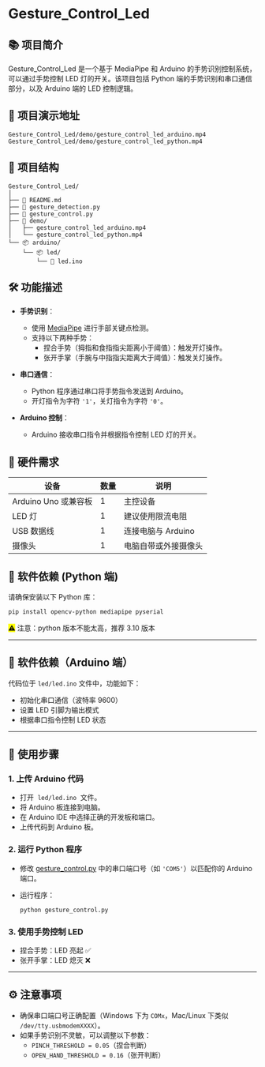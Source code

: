 # Gesture_Control_Led

## 📚 项目简介

Gesture_Control_Led 是一个基于 MediaPipe 和 Arduino 的手势识别控制系统，可以通过手势控制 LED 灯的开关。该项目包括 Python 端的手势识别和串口通信部分，以及 Arduino 端的 LED 控制逻辑。

## 📸 项目演示地址

```
Gesture_Control_Led/demo/gesture_control_led_arduino.mp4
Gesture_Control_Led/demo/gesture_control_led_python.mp4
```

## 🧩 项目结构

```
Gesture_Control_Led/
│
├── 📄 README.md
├── 🐍 gesture_detection.py
├── 🐍 gesture_control.py
├── 🎥 demo/
│   ├── gesture_control_led_arduino.mp4
│   └── gesture_control_led_python.mp4
└── 📦 arduino/
    └── 📦 led/
        └── 📄 led.ino
```

## 🛠️ 功能描述

- **手势识别**：
  
  - 使用 [MediaPipe](https://github.com/google/mediapipe) 进行手部关键点检测。
  - 支持以下两种手势：
    - 捏合手势（拇指和食指指尖距离小于阈值）：触发开灯操作。
    - 张开手掌（手腕与中指指尖距离大于阈值）：触发关灯操作。

- **串口通信**：
  
  - Python 程序通过串口将手势指令发送到 Arduino。
  - 开灯指令为字符 `'1'`，关灯指令为字符 `'0'`。

- **Arduino 控制**：
  
  - Arduino 接收串口指令并根据指令控制 LED 灯的开关。

## 🔧 硬件需求

| 设备               | 数量  | 说明            |
| ---------------- | --- | ------------- |
| Arduino Uno 或兼容板 | 1   | 主控设备          |
| LED 灯            | 1   | 建议使用限流电阻      |
| USB 数据线          | 1   | 连接电脑与 Arduino |
| 摄像头              | 1   | 电脑自带或外接摄像头    |

## 

## 🐍 软件依赖 (Python 端)

请确保安装以下 Python 库：

```bash
pip install opencv-python mediapipe pyserial
```

<mark>⚠</mark> 注意：python 版本不能太高，推荐 3.10 版本

---

## 📄 软件依赖（Arduino 端）

代码位于 `led/led.ino` 文件中，功能如下：

- 初始化串口通信（波特率 9600）
- 设置 LED 引脚为输出模式
- 根据串口指令控制 LED 状态

---

## 🚀 使用步骤

### 1. 上传 Arduino 代码

- 打开  `led/led.ino`  文件。
- 将 Arduino 板连接到电脑。
- 在 Arduino IDE 中选择正确的开发板和端口。
- 上传代码到 Arduino 板。

### 2. 运行 Python 程序

- 修改 [gesture_control.py](file://d:\MyProject\Ideas\Gesture_Control_Led\gesture_control.py) 中的串口端口号（如 `'COM5'`）以匹配你的 Arduino 端口。

- 运行程序：
  
  ```bash
  python gesture_control.py
  ```

### 3. 使用手势控制 LED

- 捏合手势：LED 亮起 ✅
- 张开手掌：LED 熄灭 ❌

---

## ⚙️ 注意事项

- 确保串口端口号正确配置（Windows 下为 `COMx`，Mac/Linux 下类似 `/dev/tty.usbmodemXXXX`）。
- 如果手势识别不灵敏，可以调整以下参数：
  - `PINCH_THRESHOLD = 0.05`（捏合判断）
  - `OPEN_HAND_THRESHOLD = 0.16`（张开判断）
